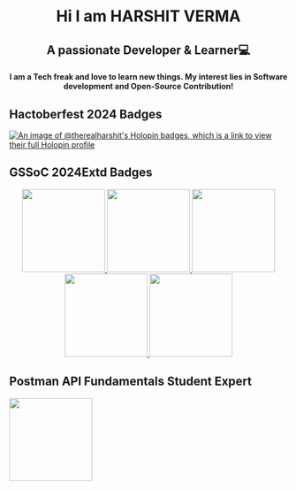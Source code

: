 <h1 align="center">Hi I am HARSHIT VERMA</h1>
<h2 align="center">A passionate Developer & Learner💻</h3>
<h4 align="center">I am a Tech freak and love to learn new things. My interest lies in Software development and Open-Source Contribution! </h4>

## Hactoberfest 2024 Badges

[![An image of @therealharshit's Holopin badges, which is a link to view their full Holopin profile](https://holopin.me/therealharshit)](https://holopin.io/@therealharshit)

## GSSoC 2024Extd Badges
<div style='display:flex; align-items:centre; gap:"10px";' align='center'><a href="https://gssoc.girlscript.tech/leaderboard">
  <img src="https://raw.githubusercontent.com/GSSoC24/Postman-Challenge/main/docs/assets/1.png" width="150px" height="150px" />
  <img src="https://raw.githubusercontent.com/GSSoC24/Postman-Challenge/main/docs/assets/2.png" width="150px" height="150px" />
  <img src="https://raw.githubusercontent.com/GSSoC24/Postman-Challenge/main/docs/assets/3.png" width="150px" height="150px" />
  <img src="https://raw.githubusercontent.com/GSSoC24/Postman-Challenge/main/docs/assets/4.png" width="150px" height="150px" />
  <img src="https://raw.githubusercontent.com/GSSoC24/Postman-Challenge/main/docs/assets/5.png" width="150px" height="150px" /></a>
</div>

## Postman API Fundamentals Student Expert
<div>
<a href="https://api.badgr.io/public/assertions/ksea81-lS6Cyl8L9WxBLwQ?identity__email=therealharshit014%40gmail.com">
  <img src="https://raw.githubusercontent.com/GSSoC24/Postman-Challenge/main/docs/assets/Postman%20White.png" width="150px" height="150px" />
</a>
</div>
